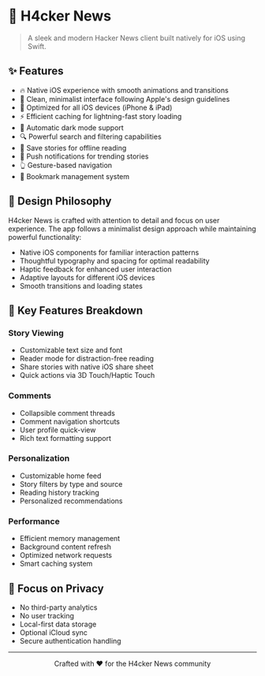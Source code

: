 # 🚀 H4cker News

> A sleek and modern Hacker News client built natively for iOS using Swift.


## ✨ Features

- 🔥 Native iOS experience with smooth animations and transitions
- 🎯 Clean, minimalist interface following Apple's design guidelines
- 📱 Optimized for all iOS devices (iPhone & iPad)
- ⚡ Efficient caching for lightning-fast story loading
- 🌙 Automatic dark mode support
- 🔍 Powerful search and filtering capabilities
- 📌 Save stories for offline reading
- 🔔 Push notifications for trending stories
- 👆 Gesture-based navigation
- 💾 Bookmark management system

## 🎨 Design Philosophy

H4cker News is crafted with attention to detail and focus on user experience. The app follows a minimalist design approach while maintaining powerful functionality:

- Native iOS components for familiar interaction patterns
- Thoughtful typography and spacing for optimal readability
- Haptic feedback for enhanced user interaction
- Adaptive layouts for different iOS devices
- Smooth transitions and loading states

## 📱 Key Features Breakdown

### Story Viewing
- Customizable text size and font
- Reader mode for distraction-free reading
- Share stories with native iOS share sheet
- Quick actions via 3D Touch/Haptic Touch

### Comments
- Collapsible comment threads
- Comment navigation shortcuts
- User profile quick-view
- Rich text formatting support

### Personalization
- Customizable home feed
- Story filters by type and source
- Reading history tracking
- Personalized recommendations

### Performance
- Efficient memory management
- Background content refresh
- Optimized network requests
- Smart caching system

## 🎯 Focus on Privacy

- No third-party analytics
- No user tracking
- Local-first data storage
- Optional iCloud sync
- Secure authentication handling

---

<div align="center">
Crafted with ❤️ for the H4cker News community
</div> 